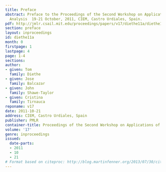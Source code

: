 ```yaml
---
title: Preface
abstract: Preface to the Proceedings of the Second Workshop on Applications of Pattern
  Analysis  19-21 October, 2011, CIEM, Castro Urdiales, Spain.
pdf: http://jmlr.csail.mit.edu/proceedings/papers/v17/diethe11a/diethe11a.pdf
section: preface
layout: inproceedings
id: diethe11a
month: 0
firstpage: 1
lastpage: 4
page: 1-4
sections: 
author:
- given: Tom
  family: Diethe
- given: Jose
  family: Balcazar
- given: John
  family: Shawe-Taylor
- given: Cristina
  family: Tirnauca
reponame: v17
date: 2011-10-21
address: CIEM, Castro Urdiales, Spain
publisher: PMLR
container-title: Proceedings of the Second Workshop on Applications of Pattern Analysis
volume: '17'
genre: inproceedings
issued:
  date-parts:
  - 2011
  - 10
  - 21
# Format based on citeproc: http://blog.martinfenner.org/2013/07/30/citeproc-yaml-for-bibliographies/
---
```

